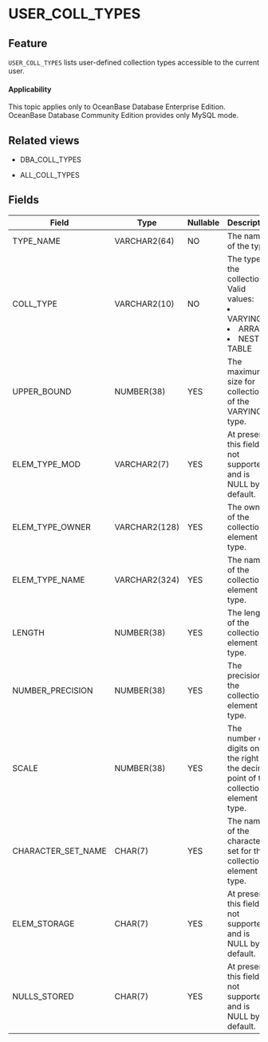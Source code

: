 USER_COLL_TYPES
====================================

Feature
-----------

`USER_COLL_TYPES` lists user-defined collection types accessible to the current user.

<main id="notice" >
    <h4>Applicability</h4>
    <p>This topic applies only to OceanBase Database Enterprise Edition. OceanBase Database Community Edition provides only MySQL mode. </p>
  </main>

Related views
-------------

* DBA_COLL_TYPES

* ALL_COLL_TYPES

Fields
-------------

| **Field** | **Type** | **Nullable** | **Description** |
|--------------------|---------------|----------------|-----------------------------------------------------------------------------------------------------------------------------------------------------------------------------------|
| TYPE_NAME | VARCHAR2(64) | NO | The name of the type. |
| COLL_TYPE | VARCHAR2(10) | NO | The type of the collection. Valid values: <li> VARYING   <li> ARRAY   <li> NESTED TABLE |
| UPPER_BOUND | NUMBER(38) | YES | The maximum size for collections of the VARYING type. |
| ELEM_TYPE_MOD | VARCHAR2(7) | YES | At present, this field is not supported and is NULL by default. |
| ELEM_TYPE_OWNER | VARCHAR2(128) | YES | The owner of the collection element type. |
| ELEM_TYPE_NAME | VARCHAR2(324) | YES | The name of the collection element type. |
| LENGTH | NUMBER(38) | YES | The length of the collection element type. |
| NUMBER_PRECISION | NUMBER(38) | YES | The precision of the collection element type. |
| SCALE | NUMBER(38) | YES | The number of digits on the right of the decimal point of the collection element type. |
| CHARACTER_SET_NAME | CHAR(7) | YES | The name of the character set for the collection element type. |
| ELEM_STORAGE | CHAR(7) | YES | At present, this field is not supported and is NULL by default. |
| NULLS_STORED | CHAR(7) | YES | At present, this field is not supported and is NULL by default. |
